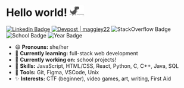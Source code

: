 # Hello world! <img src="assets/dino.gif" height=30 title="a persistent dinosaur">

[![Linkedin Badge](https://img.shields.io/badge/-Maggie%20Yang-blue?style=flat&logo=Linkedin&logoColor=white&link=https://www.linkedin.com/in/maggie--yang/)](https://www.linkedin.com/in/maggie--yang/)
[![Devpost | maggiey22](https://badges.devpost-shields.com/get-badge?name=maggiey22&id=commuze&type=big-logo&style=plastic)](https://devpost.com/maggiey22)
![StackOverflow Badge](https://img.shields.io/badge/-Penguin%20Knees-orange?style=flat&logo=stackoverflow&logoColor=white&link=https://stackoverflow.com/users/13488316/penguin-knees)
![School Badge](https://img.shields.io/badge/School-UBC-yellow?style=flat)
![Year Badge](https://img.shields.io/badge/Year-3-green?style=flat)

- 😄 **Pronouns:** she/her
- 🌱 **Currently learning:** full-stack web development
- 🔭 **Currently working on:** school projects!
- 🚀 **Skills:** JavaScript, HTML/CSS, React, Python, C, C++, Java, SQL
- 🔨 **Tools:** Git, Figma, VSCode, Unix 
- ✨ **Interests:** CTF (beginner), video games, art, writing, First Aid

<!--
**maggiey22/maggiey22** is a ✨ _special_ ✨ repository because its `README.md` (this file) appears on your GitHub profile.

Here are some ideas to get you started:

- 🔭 I’m currently working on ...
- 🌱 I’m currently learning ...
- 👯 I’m looking to collaborate on ...
- 🤔 I’m looking for help with ...
- 💬 Ask me about ...
- 📫 How to reach me: ...
- 😄 Pronouns: ...
- ⚡ Fun fact: ...
-->
